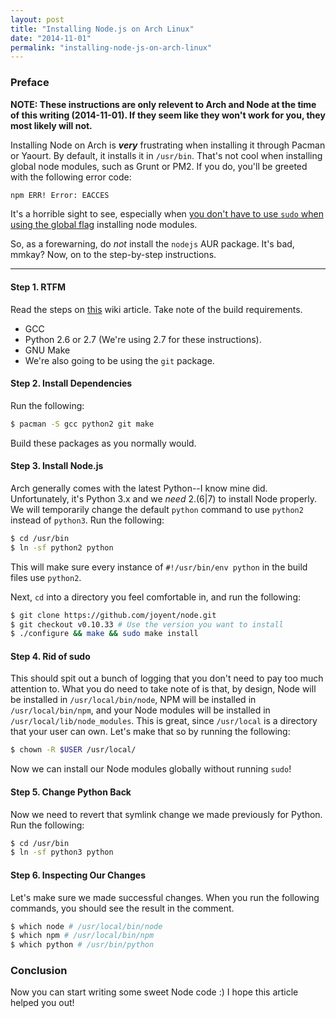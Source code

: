 ```yaml
---
layout: post
title: "Installing Node.js on Arch Linux"
date: "2014-11-01"
permalink: "installing-node-js-on-arch-linux"
---
```


### Preface

**NOTE: These instructions are only relevent to Arch and Node at the time of this writing (2014-11-01). If they seem like they won't work for you, they most likely will not.**

Installing Node on Arch is ***very*** frustrating when installing it through Pacman or Yaourt. By default, it installs it in `/usr/bin`. That's not cool when installing global node modules, such as Grunt or PM2. If you do, you'll be greeted with the following error code:

```bash
npm ERR! Error: EACCES
```

It's a horrible sight to see, especially when [you don't have to use `sudo` when using the global flag](https://www.joyent.com/blog/installing-node-and-npm#step_4_install_node_and_npm) installing node modules.

So, as a forewarning, do *not* install the `nodejs` AUR package. It's bad, mmkay? Now, on to the step-by-step instructions.

---

#### Step 1. RTFM

Read the steps on [this](https://github.com/joyent/node/wiki/installation#building-on-linux) wiki article. Take note of the build requirements.

- GCC
- Python 2.6 or 2.7 (We're using 2.7 for these instructions).
- GNU Make
- We're also going to be using the `git` package.

#### Step 2. Install Dependencies

Run the following:

```bash
$ pacman -S gcc python2 git make
```

Build these packages as you normally would.

#### Step 3. Install Node.js

Arch generally comes with the latest Python--I know mine did. Unfortunately, it's Python 3.x and we *need* 2.(6|7) to install Node properly. We will temporarily change the default `python` command to use `python2` instead of `python3`. Run the following:

```bash
$ cd /usr/bin
$ ln -sf python2 python
```

This will make sure every instance of `#!/usr/bin/env python` in the build files use `python2`.

Next, `cd` into a directory you feel comfortable in, and run the following:

```bash
$ git clone https://github.com/joyent/node.git
$ git checkout v0.10.33 # Use the version you want to install
$ ./configure && make && sudo make install
```

#### Step 4. Rid of sudo

This should spit out a bunch of logging that you don't need to pay too much attention to. What you do need to take note of is that, by design, Node will be installed in `/usr/local/bin/node`, NPM will be installed in `/usr/local/bin/npm`, and your Node modules will be installed in `/usr/local/lib/node_modules`. This is great, since `/usr/local` is a directory that your user can own. Let's make that so by running the following:

```bash
$ chown -R $USER /usr/local/
```

Now we can install our Node modules globally without running `sudo`!

#### Step 5. Change Python Back

Now we need to revert that symlink change we made previously for Python. Run the following:

```bash
$ cd /usr/bin
$ ln -sf python3 python
```

#### Step 6. Inspecting Our Changes

Let's make sure we made successful changes. When you run the following commands, you should see the result in the comment.

```bash
$ which node # /usr/local/bin/node
$ which npm # /usr/local/bin/npm
$ which python # /usr/bin/python
```

### Conclusion

Now you can start writing some sweet Node code :) I hope this article helped you out!
